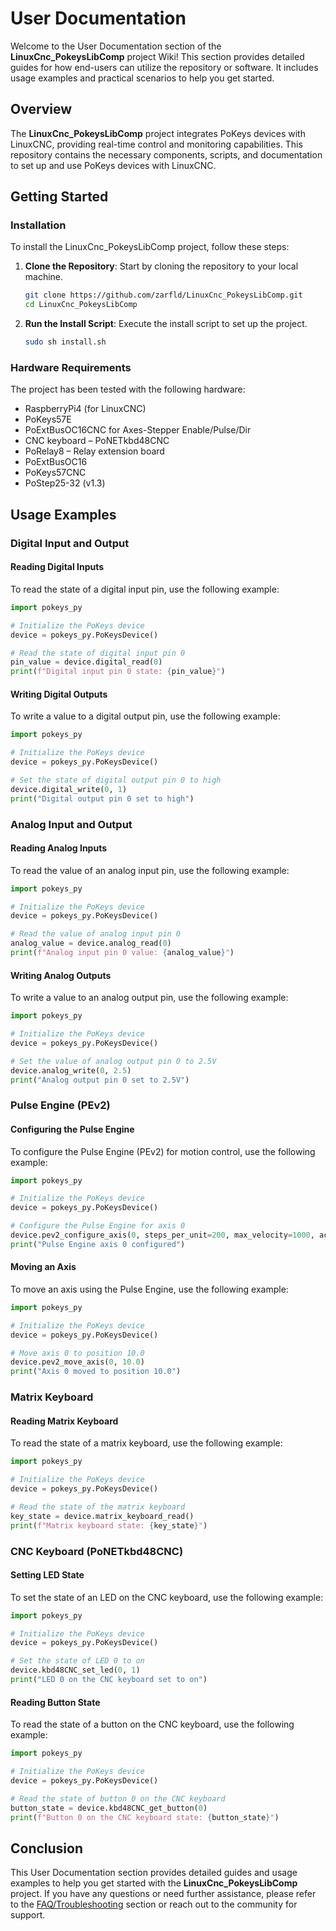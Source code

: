 # User Documentation

Welcome to the User Documentation section of the **LinuxCnc_PokeysLibComp** project Wiki! This section provides detailed guides for how end-users can utilize the repository or software. It includes usage examples and practical scenarios to help you get started.

## Overview

The **LinuxCnc_PokeysLibComp** project integrates PoKeys devices with LinuxCNC, providing real-time control and monitoring capabilities. This repository contains the necessary components, scripts, and documentation to set up and use PoKeys devices with LinuxCNC.

## Getting Started

### Installation

To install the LinuxCnc_PokeysLibComp project, follow these steps:

1. **Clone the Repository**: Start by cloning the repository to your local machine.
   ```bash
   git clone https://github.com/zarfld/LinuxCnc_PokeysLibComp.git
   cd LinuxCnc_PokeysLibComp
   ```

2. **Run the Install Script**: Execute the install script to set up the project.
   ```bash
   sudo sh install.sh
   ```

### Hardware Requirements

The project has been tested with the following hardware:

- RaspberryPi4 (for LinuxCNC)
- PoKeys57E
- PoExtBusOC16CNC for Axes-Stepper Enable/Pulse/Dir
- CNC keyboard – PoNETkbd48CNC
- PoRelay8 – Relay extension board
- PoExtBusOC16
- PoKeys57CNC
- PoStep25-32 (v1.3)

## Usage Examples

### Digital Input and Output

#### Reading Digital Inputs

To read the state of a digital input pin, use the following example:

```python
import pokeys_py

# Initialize the PoKeys device
device = pokeys_py.PoKeysDevice()

# Read the state of digital input pin 0
pin_value = device.digital_read(0)
print(f"Digital input pin 0 state: {pin_value}")
```

#### Writing Digital Outputs

To write a value to a digital output pin, use the following example:

```python
import pokeys_py

# Initialize the PoKeys device
device = pokeys_py.PoKeysDevice()

# Set the state of digital output pin 0 to high
device.digital_write(0, 1)
print("Digital output pin 0 set to high")
```

### Analog Input and Output

#### Reading Analog Inputs

To read the value of an analog input pin, use the following example:

```python
import pokeys_py

# Initialize the PoKeys device
device = pokeys_py.PoKeysDevice()

# Read the value of analog input pin 0
analog_value = device.analog_read(0)
print(f"Analog input pin 0 value: {analog_value}")
```

#### Writing Analog Outputs

To write a value to an analog output pin, use the following example:

```python
import pokeys_py

# Initialize the PoKeys device
device = pokeys_py.PoKeysDevice()

# Set the value of analog output pin 0 to 2.5V
device.analog_write(0, 2.5)
print("Analog output pin 0 set to 2.5V")
```

### Pulse Engine (PEv2)

#### Configuring the Pulse Engine

To configure the Pulse Engine (PEv2) for motion control, use the following example:

```python
import pokeys_py

# Initialize the PoKeys device
device = pokeys_py.PoKeysDevice()

# Configure the Pulse Engine for axis 0
device.pev2_configure_axis(0, steps_per_unit=200, max_velocity=1000, acceleration=500)
print("Pulse Engine axis 0 configured")
```

#### Moving an Axis

To move an axis using the Pulse Engine, use the following example:

```python
import pokeys_py

# Initialize the PoKeys device
device = pokeys_py.PoKeysDevice()

# Move axis 0 to position 10.0
device.pev2_move_axis(0, 10.0)
print("Axis 0 moved to position 10.0")
```

### Matrix Keyboard

#### Reading Matrix Keyboard

To read the state of a matrix keyboard, use the following example:

```python
import pokeys_py

# Initialize the PoKeys device
device = pokeys_py.PoKeysDevice()

# Read the state of the matrix keyboard
key_state = device.matrix_keyboard_read()
print(f"Matrix keyboard state: {key_state}")
```

### CNC Keyboard (PoNETkbd48CNC)

#### Setting LED State

To set the state of an LED on the CNC keyboard, use the following example:

```python
import pokeys_py

# Initialize the PoKeys device
device = pokeys_py.PoKeysDevice()

# Set the state of LED 0 to on
device.kbd48CNC_set_led(0, 1)
print("LED 0 on the CNC keyboard set to on")
```

#### Reading Button State

To read the state of a button on the CNC keyboard, use the following example:

```python
import pokeys_py

# Initialize the PoKeys device
device = pokeys_py.PoKeysDevice()

# Read the state of button 0 on the CNC keyboard
button_state = device.kbd48CNC_get_button(0)
print(f"Button 0 on the CNC keyboard state: {button_state}")
```

## Conclusion

This User Documentation section provides detailed guides and usage examples to help you get started with the **LinuxCnc_PokeysLibComp** project. If you have any questions or need further assistance, please refer to the [FAQ/Troubleshooting](FAQ_Troubleshooting.md) section or reach out to the community for support.
